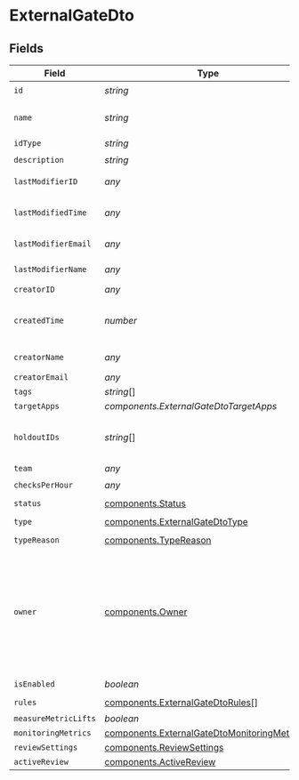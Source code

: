 # ExternalGateDto


## Fields

| Field                                                                                                                   | Type                                                                                                                    | Required                                                                                                                | Description                                                                                                             | Example                                                                                                                 |
| ----------------------------------------------------------------------------------------------------------------------- | ----------------------------------------------------------------------------------------------------------------------- | ----------------------------------------------------------------------------------------------------------------------- | ----------------------------------------------------------------------------------------------------------------------- | ----------------------------------------------------------------------------------------------------------------------- |
| `id`                                                                                                                    | *string*                                                                                                                | :heavy_check_mark:                                                                                                      | ID                                                                                                                      |                                                                                                                         |
| `name`                                                                                                                  | *string*                                                                                                                | :heavy_minus_sign:                                                                                                      | Optional name for the configuration.                                                                                    |                                                                                                                         |
| `idType`                                                                                                                | *string*                                                                                                                | :heavy_minus_sign:                                                                                                      | N/A                                                                                                                     |                                                                                                                         |
| `description`                                                                                                           | *string*                                                                                                                | :heavy_check_mark:                                                                                                      | N/A                                                                                                                     |                                                                                                                         |
| `lastModifierID`                                                                                                        | *any*                                                                                                                   | :heavy_check_mark:                                                                                                      | ID of the last modifier.                                                                                                |                                                                                                                         |
| `lastModifiedTime`                                                                                                      | *any*                                                                                                                   | :heavy_check_mark:                                                                                                      | Time of the last modification.                                                                                          |                                                                                                                         |
| `lastModifierEmail`                                                                                                     | *any*                                                                                                                   | :heavy_check_mark:                                                                                                      | Email of the last modifier.                                                                                             |                                                                                                                         |
| `lastModifierName`                                                                                                      | *any*                                                                                                                   | :heavy_check_mark:                                                                                                      | Name of the last modifier.                                                                                              |                                                                                                                         |
| `creatorID`                                                                                                             | *any*                                                                                                                   | :heavy_minus_sign:                                                                                                      | N/A                                                                                                                     |                                                                                                                         |
| `createdTime`                                                                                                           | *number*                                                                                                                | :heavy_check_mark:                                                                                                      | Timestamp when the entity was created.                                                                                  |                                                                                                                         |
| `creatorName`                                                                                                           | *any*                                                                                                                   | :heavy_check_mark:                                                                                                      | Name of the creator.                                                                                                    |                                                                                                                         |
| `creatorEmail`                                                                                                          | *any*                                                                                                                   | :heavy_minus_sign:                                                                                                      | N/A                                                                                                                     |                                                                                                                         |
| `tags`                                                                                                                  | *string*[]                                                                                                              | :heavy_minus_sign:                                                                                                      | N/A                                                                                                                     |                                                                                                                         |
| `targetApps`                                                                                                            | *components.ExternalGateDtoTargetApps*                                                                                  | :heavy_minus_sign:                                                                                                      | N/A                                                                                                                     |                                                                                                                         |
| `holdoutIDs`                                                                                                            | *string*[]                                                                                                              | :heavy_minus_sign:                                                                                                      | Holdouts applied to this configuration.                                                                                 |                                                                                                                         |
| `team`                                                                                                                  | *any*                                                                                                                   | :heavy_minus_sign:                                                                                                      | N/A                                                                                                                     |                                                                                                                         |
| `checksPerHour`                                                                                                         | *any*                                                                                                                   | :heavy_check_mark:                                                                                                      | N/A                                                                                                                     |                                                                                                                         |
| `status`                                                                                                                | [components.Status](../../models/components/status.md)                                                                  | :heavy_check_mark:                                                                                                      | N/A                                                                                                                     |                                                                                                                         |
| `type`                                                                                                                  | [components.ExternalGateDtoType](../../models/components/externalgatedtotype.md)                                        | :heavy_check_mark:                                                                                                      | N/A                                                                                                                     |                                                                                                                         |
| `typeReason`                                                                                                            | [components.TypeReason](../../models/components/typereason.md)                                                          | :heavy_check_mark:                                                                                                      | N/A                                                                                                                     |                                                                                                                         |
| `owner`                                                                                                                 | [components.Owner](../../models/components/owner.md)                                                                    | :heavy_minus_sign:                                                                                                      | Schema for owner data including ID, type, name. Note that if Entity is created by CONSOLE API, owner will be undefined. | {<br/>"ownerID": "owner123@test.com",<br/>"ownerType": "USER",<br/>"ownerName": "John Doe"<br/>}                        |
| `isEnabled`                                                                                                             | *boolean*                                                                                                               | :heavy_check_mark:                                                                                                      | N/A                                                                                                                     |                                                                                                                         |
| `rules`                                                                                                                 | [components.ExternalGateDtoRules](../../models/components/externalgatedtorules.md)[]                                    | :heavy_check_mark:                                                                                                      | N/A                                                                                                                     |                                                                                                                         |
| `measureMetricLifts`                                                                                                    | *boolean*                                                                                                               | :heavy_minus_sign:                                                                                                      | N/A                                                                                                                     |                                                                                                                         |
| `monitoringMetrics`                                                                                                     | [components.ExternalGateDtoMonitoringMetrics](../../models/components/externalgatedtomonitoringmetrics.md)[]            | :heavy_minus_sign:                                                                                                      | N/A                                                                                                                     |                                                                                                                         |
| `reviewSettings`                                                                                                        | [components.ReviewSettings](../../models/components/reviewsettings.md)                                                  | :heavy_minus_sign:                                                                                                      | N/A                                                                                                                     |                                                                                                                         |
| `activeReview`                                                                                                          | [components.ActiveReview](../../models/components/activereview.md)                                                      | :heavy_minus_sign:                                                                                                      | N/A                                                                                                                     |                                                                                                                         |